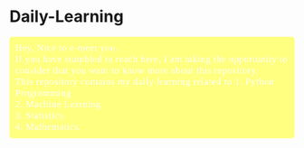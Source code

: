 # Daily-Learning
<div style="color:white;
           display:fill;
           border-radius:5px;
           background-color:#ffff80;
           font-size:120%;
           font-family:Verdana;
           letter-spacing:0.6px">
        <p style="padding: 10px;
              color:white;">
          Hey, Nice to e-meet you. <br>
          If you have stumbled to reach here, I am taking the opportunity to consider that you want to know more about this repository.<br>
          This repository contains my daily learning related to 
                   1. Python Programming<br>
                   2. Machine Learning<br>
                   3. Statistics<br>
                   4. Mathematics.<br>
         </p>
</div>
